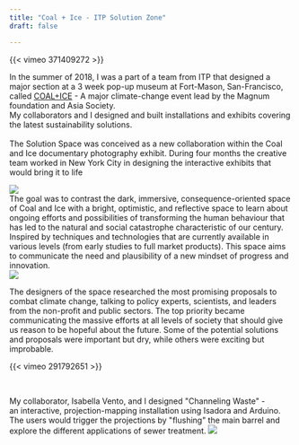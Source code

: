 ```yaml
---
title: "Coal + Ice - ITP Solution Zone"
draft: false

---
```

{{< vimeo 371409272 >}}


In the summer of 2018, I was a part of a team from ITP that designed a major section at a 3 week pop-up museum at Fort-Mason, San-Francisco, called [COAL+ICE](http://coalandice.org/) - A major climate-change event lead by the Magnum foundation and Asia Society.
<br>
My collaborators and I designed and built installations and exhibits covering the latest sustainability solutions.<br>
<br>
The Solution Space was conceived as a new collaboration within the Coal and Ice documentary photography exhibit. During four months the creative team worked in New York City in designing the interactive exhibits that would bring it to life

![](/gallery/images/C+I/space2.jpg)
<br>
The goal was to contrast the dark, immersive, consequence-oriented space of Coal and Ice with a bright, optimistic, and reflective space to learn about ongoing efforts and possibilities of transforming the human behaviour that has led to the natural and social catastrophe characteristic of our century. Inspired by techniques and technologies that are currently available in various levels (from early studies to full market products). This space aims to communicate the need and plausibility of a new mindset of progress and innovation.
<br>
![](/gallery/images/C+I/space1.jpg)

The designers of the space researched the most promising proposals to combat climate change, talking to policy experts, scientists, and leaders from the non-profit and public sectors. The top priority became communicating the massive efforts at all levels of society that should give us reason to be hopeful about the future. Some of the potential solutions and proposals were important but dry, while others were exciting but improbable.

{{< vimeo 291792651 >}}

<br>

My collaborator, Isabella Vento, and I designed "Channeling Waste" -  <br>
an interactive, projection-mapping installation using Isadora and Arduino. 
The users would trigger the projections by "flushing" the main barrel and explore the different applications of sewer treatment.
![](/gallery/images/C+I/work1.jpeg)
